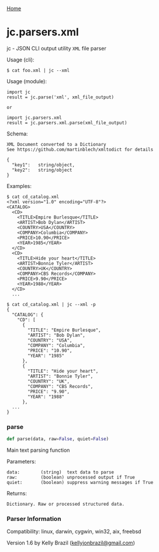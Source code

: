 [Home](https://kellyjonbrazil.github.io/jc/)
<a id="jc.parsers.xml"></a>

# jc.parsers.xml

jc - JSON CLI output utility `XML` file parser

Usage (cli):

    $ cat foo.xml | jc --xml

Usage (module):

    import jc
    result = jc.parse('xml', xml_file_output)

    or

    import jc.parsers.xml
    result = jc.parsers.xml.parse(xml_file_output)

Schema:

    XML Document converted to a Dictionary
    See https://github.com/martinblech/xmltodict for details

    {
      "key1":   string/object,
      "key2":   string/object
    }

Examples:

    $ cat cd_catalog.xml
    <?xml version="1.0" encoding="UTF-8"?>
    <CATALOG>
      <CD>
        <TITLE>Empire Burlesque</TITLE>
        <ARTIST>Bob Dylan</ARTIST>
        <COUNTRY>USA</COUNTRY>
        <COMPANY>Columbia</COMPANY>
        <PRICE>10.90</PRICE>
        <YEAR>1985</YEAR>
      </CD>
      <CD>
        <TITLE>Hide your heart</TITLE>
        <ARTIST>Bonnie Tyler</ARTIST>
        <COUNTRY>UK</COUNTRY>
        <COMPANY>CBS Records</COMPANY>
        <PRICE>9.90</PRICE>
        <YEAR>1988</YEAR>
      </CD>
      ...

    $ cat cd_catalog.xml | jc --xml -p
    {
      "CATALOG": {
        "CD": [
          {
            "TITLE": "Empire Burlesque",
            "ARTIST": "Bob Dylan",
            "COUNTRY": "USA",
            "COMPANY": "Columbia",
            "PRICE": "10.90",
            "YEAR": "1985"
          },
          {
            "TITLE": "Hide your heart",
            "ARTIST": "Bonnie Tyler",
            "COUNTRY": "UK",
            "COMPANY": "CBS Records",
            "PRICE": "9.90",
            "YEAR": "1988"
          },
      ...
    }

<a id="jc.parsers.xml.parse"></a>

### parse

```python
def parse(data, raw=False, quiet=False)
```

Main text parsing function

Parameters:

    data:        (string)  text data to parse
    raw:         (boolean) unprocessed output if True
    quiet:       (boolean) suppress warning messages if True

Returns:

    Dictionary. Raw or processed structured data.

### Parser Information
Compatibility:  linux, darwin, cygwin, win32, aix, freebsd

Version 1.6 by Kelly Brazil (kellyjonbrazil@gmail.com)
